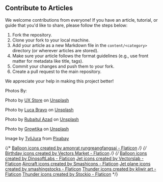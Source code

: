 ## Contribute to Articles

We welcome contributions from everyone! If you have an article, tutorial, or guide that you'd like to share, please follow the steps below:

1. Fork the repository. 
2. Clone your fork to your local machine.
3. Add your article as a new Markdown file in the `content/<category>` directory (or wherever articles are stored).
4. Make sure your article follows the format guidelines (e.g., use front matter for metadata like title, tags).
5. Commit your changes and push them to your fork.
6. Create a pull request to the main repository.

We appreciate your help in making this project better! 


Photos By:

Photo by <a href="https://unsplash.com/@uxstore?utm_content=creditCopyText&utm_medium=referral&utm_source=unsplash">UX Store</a> on <a href="https://unsplash.com/photos/silver-macbook-air-on-table-near-imac-jJT2r2n7lYA?utm_content=creditCopyText&utm_medium=referral&utm_source=unsplash">Unsplash</a>
      


Photo by <a href="https://unsplash.com/@lucabravo?utm_content=creditCopyText&utm_medium=referral&utm_source=unsplash">Luca Bravo</a> on <a href="https://unsplash.com/photos/turned-on-gray-laptop-computer-XJXWbfSo2f0?utm_content=creditCopyText&utm_medium=referral&utm_source=unsplash">Unsplash</a>
      

Photo by <a href="https://unsplash.com/@rubaitulazad?utm_content=creditCopyText&utm_medium=referral&utm_source=unsplash">Rubaitul Azad</a> on <a href="https://unsplash.com/photos/text-CMFglgJg3d4?utm_content=creditCopyText&utm_medium=referral&utm_source=unsplash">Unsplash</a>
      

Photo by <a href="https://unsplash.com/@growtika?utm_content=creditCopyText&utm_medium=referral&utm_source=unsplash">Growtika</a> on <a href="https://unsplash.com/photos/a-group-of-blue-boxes-ZfVyuV8l7WU?utm_content=creditCopyText&utm_medium=referral&utm_source=unsplash">Unsplash</a>


Image by <a href="https://pixabay.com/users/tylijura-22072131/?utm_source=link-attribution&utm_medium=referral&utm_campaign=image&utm_content=8775228">TyliJura</a> from <a href="https://pixabay.com//?utm_source=link-attribution&utm_medium=referral&utm_campaign=image&utm_content=8775228">Pixabay</a>



{/* <a href="https://www.flaticon.com/free-icons/balloon" title="balloon icons">Balloon icons created by amonrat rungreangfangsai - Flaticon</a> */}
{/* <a href="https://www.flaticon.com/free-icons/birthday" title="birthday icons">Birthday icons created by Vectors Market - Flaticon</a> */}
{/* <a href="https://www.flaticon.com/free-icons/balloon" title="balloon icons">Balloon icons created by DinosoftLabs - Flaticon</a> 
    <a href="https://www.flaticon.com/free-icons/jet" title="jet icons">Jet icons created by Vectorslab - Flaticon</a>
    <a href="https://www.flaticon.com/free-icons/aircraft" title="aircraft icons">Aircraft icons created by Smashicons - Flaticon</a>
<a href="https://www.flaticon.com/free-icons/jet-plane" title="jet plane icons">Jet plane icons created by smashingstocks - Flaticon</a>
<a href="https://www.flaticon.com/free-icons/thunder" title="thunder icons">Thunder icons created by kliwir art - Flaticon</a>
<a href="https://www.flaticon.com/free-icons/thunder" title="thunder icons">Thunder icons created by Stockio - Flaticon</a>
    */}
